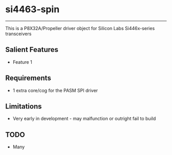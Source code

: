 # si4463-spin 
---------------

This is a P8X32A/Propeller driver object for Silicon Labs Si446x-series transceivers

## Salient Features

* Feature 1

## Requirements

* 1 extra core/cog for the PASM SPI driver

## Limitations

* Very early in development - may malfunction or outright fail to build

## TODO

* Many
